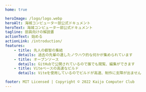 ```yaml
---
home: true

heroImage: /logo/logo.webp
heroAlt: 海城コンピューター部公式ドキュメント
heroText: 海城コンピューター部公式ドキュメント
tagline: 部員向けの解説書
actionText: 始める
actionLink: /introduction/
features:
    - title: 先人の叡智の集結
      details: 過去の先輩の遺したノウハウ的な何かが集められています
    - title: オープンソース
      details: GitHubで公開されているので誰でも閲覧、編集ができます
    - title: Viteベースの高速なビルド
      details: Viteを使用しているのでビルドが高速、制作に支障が出ません

footer: MIT Licensed | Copyright © 2022 Kaijo Computer Club
---
```

